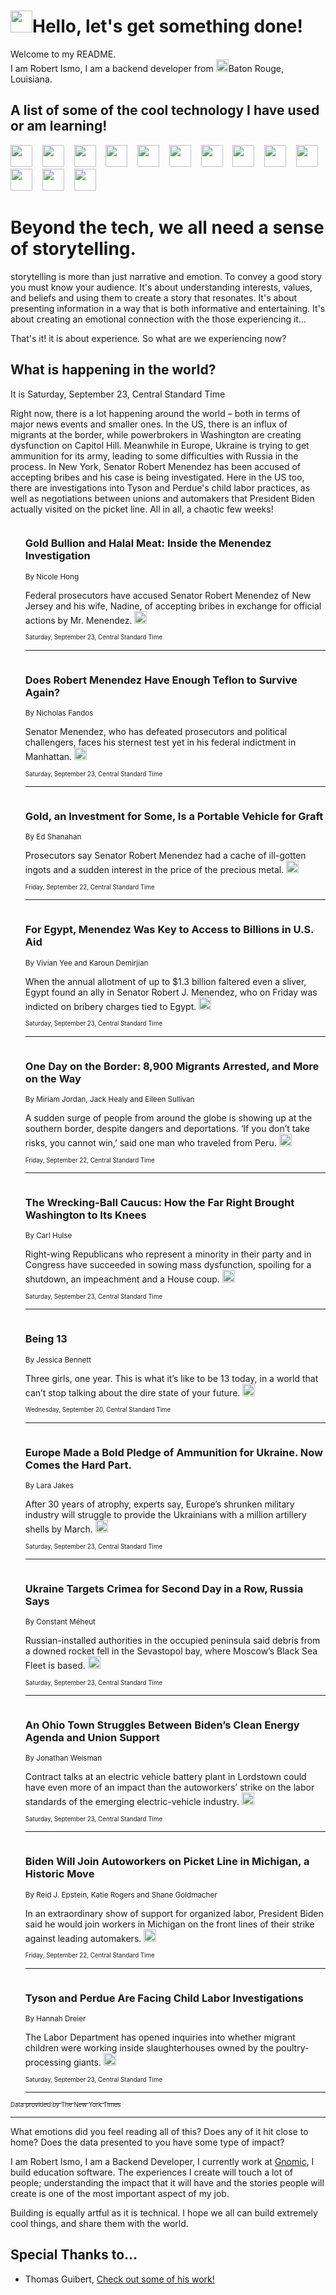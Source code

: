 <h1><img src="https://emojis.slackmojis.com/emojis/images/1643514375/3493/hot-coffee.gif?1643514375" width="35"/>Hello, let's get something done!</h1>

<p>Welcome to my README.<br/>
I am Robert Ismo, I am a backend developer from <img src="https://emojis.slackmojis.com/emojis/images/1638395689/50435/moulin_rouge.png?1638395689" width="20"/>Baton Rouge, Louisiana.</p>
<h2>A list of some of the cool technology I have used or am learning!</h2>
<p>
<img src="https://emojis.slackmojis.com/emojis/images/1643516091/21142/meow_bongotap.gif?1643516091" width="35" alt="">
<img src="https://img.shields.io/badge/Favorite%20Frontend%20Framework-SvelteKit-f83903" alt="">
<img src="https://img.shields.io/badge/Second%20Favorite-Vue-40b581" alt="">
<img src="https://img.shields.io/badge/Most%20Used%20Runtime-Nodejs-78b061" alt="">
<img src="https://emojis.slackmojis.com/emojis/images/1643517416/34482/fire.gif?1643517416" width="35" alt="">
<img src="https://img.shields.io/badge/Javascript%20But%20Better-Typescript-0078ca" alt="">
<img src="https://img.shields.io/badge/Favorite%20Language-Elixir-3e244d" alt="">
<img src="https://img.shields.io/badge/Containerize%20Everything-Docker-6ac9ef" alt="">
<img src="https://emojis.slackmojis.com/emojis/images/1643514596/5999/meow_party.gif?1643514596" width="35" alt="">
<img src="https://img.shields.io/badge/API%20Love%20Language-Graphql-de32a5" alt="">
<img src="https://img.shields.io/badge/Our%20Favorite%20Version%20Controller-Git-e94f33" alt="">
<img src="https://img.shields.io/badge/Favorite%20Database-Redis-d42d1d" alt="">
<img src="https://emojis.slackmojis.com/emojis/images/1643514559/5584/deployparrot.gif?1643514559" width="35" alt="">
<img src="https://img.shields.io/badge/Container%20Interstate-RabbitMQ-f66200" alt="">
<img src="https://img.shields.io/badge/Gotta%20Learn-Kubernetes-316adf" alt="">
<img src="https://img.shields.io/badge/Really%20Mature%20Now-WASM-654fef" alt="">
<img src="https://emojis.slackmojis.com/emojis/images/1666642497/61942/dance_vibe.gif?1666642497" width="35" alt="">
<img src="https://img.shields.io/badge/For%20My%20M1-ARM64-657d96" alt="">
<img src="https://img.shields.io/badge/Loving%20This%20So%20Much-TailwindCSS-17bcb5" alt="">
<img src="https://img.shields.io/badge/Cool%20Build%20Tool-Vite-f9cb24" alt="">
<img src="https://emojis.slackmojis.com/emojis/images/1669231376/62819/working-on-it.gif?1669231376" width="35" alt="">
<img src="https://img.shields.io/badge/Fun%20and%20Easy%20Database-MongoDB-5f8c49" alt="">
<img src="https://img.shields.io/badge/JS%20Life%20Support-NPM-c73737" alt="">
<img src="https://img.shields.io/badge/I%20Liked%20It-DynamoDB-0073b9" alt="">
<img src="https://emojis.slackmojis.com/emojis/images/1643514045/46/question.gif?1643514045" width="35" alt="">
<img src="https://img.shields.io/badge/cool-React-60d6f9" alt="">
<img src="https://img.shields.io/badge/Future%20Big%20Project-Lambda-f37e00" alt="">
<img src="https://img.shields.io/badge/NPM%20But%20Better-PNPM-f1aa07" alt="">
<img src="https://emojis.slackmojis.com/emojis/images/1643514943/9662/fbwow.gif?1643514943" width="35" alt="">
<img src="https://img.shields.io/badge/First%20Language-C-662079" alt="">
<img src="https://img.shields.io/badge/Where%20I%20Deploy%20Frontend-Vercel-000000" alt="">
<img src="https://img.shields.io/badge/Who%20Does%20not%20Want%20an%20App-Swift-f9492a" alt="">
<img src="https://emojis.slackmojis.com/emojis/images/1643514058/151/javascript.png?1643514058" width="35" alt="">
<img src="https://img.shields.io/badge/cool-Python-fbd542" alt="">
<img src="https://img.shields.io/badge/Favorite%20Something-Stripe-656cdc" alt="">
<img src="https://img.shields.io/badge/Of%20Course-HTML5-ed6327" alt="">
<img src="https://emojis.slackmojis.com/emojis/images/1660415405/60731/bomb.gif?1660415405" width="35" alt="">
<img src="https://img.shields.io/badge/hate-CSS-2964ec" alt="">
<img src="https://img.shields.io/badge/Learning-CircleCI-141215" alt="">
<img src="https://img.shields.io/badge/Learning-Rust-fbbb3b" alt="">
<img src="https://emojis.slackmojis.com/emojis/images/1660415397/60712/writing-hand.gif?1660415397" width="35" alt="">
<img src="https://img.shields.io/badge/Dev%20Browser%20of%20Choice-Firefox-cc4e26" alt="">
<img src="https://img.shields.io/badge/Recoverying%20From%20Windows-UNIX-1781e3" alt="">
<img src="https://img.shields.io/badge/LOVE-LogSeq-90c1c2" alt="">
<img src="https://emojis.slackmojis.com/emojis/images/1643514066/223/kirby.gif?1643514066" width="35" alt="">
<img src="https://img.shields.io/badge/Daily%20Driver-MacOS-e6e6e8" alt="">
<img src="https://img.shields.io/badge/Git%20Server-Github-000000" alt="">
<img src="https://img.shields.io/badge/enjoyable-EC2-f17428" alt="">
<img src="https://emojis.slackmojis.com/emojis/images/1643514239/2069/excited.gif?1643514239" width="35" alt="">
</p>
<h1>Beyond the tech, we all need a sense of storytelling.</h1>
<p>storytelling is more than just narrative and emotion. To convey a good story you must know your audience. It's about understanding interests, values, and beliefs and using them to create a story that resonates. It's about presenting information in a way that is both informative and entertaining. It's about creating an emotional connection with the those experiencing it...</p>
<p>That's it! it is about experience. So what are we experiencing now?</p>
<h2>What is happening in the world?</h2>
<p>It is Saturday, September 23, Central Standard Time</p>
<p>
Right now, there is a lot happening around the world – both in terms of major news events and smaller ones. In the US, there is an influx of migrants at the border, while powerbrokers in Washington are creating dysfunction on Capitol Hill. Meanwhile in Europe, Ukraine is trying to get ammunition for its army, leading to some difficulties with Russia in the process. In New York, Senator Robert Menendez has been accused of accepting bribes and his case is being investigated. Here in the US too, there are investigations into Tyson and Perdue&#39;s child labor practices, as well as negotiations between unions and automakers that President Biden actually visited on the picket line. All in all, a chaotic few weeks!</p>
<ol>
<img src="https://img.shields.io/badge/-nyregion-blue" alt="">
<h3>Gold Bullion and Halal Meat: Inside the Menendez Investigation</h3>
<sub>By Nicole Hong</sub>
<p>Federal prosecutors have accused Senator Robert Menendez of New Jersey and his wife, Nadine, of accepting bribes in exchange for official actions by Mr. Menendez.  <a href="https://nyti.ms/3Lyr3jJ"><img src="https://developer.nytimes.com/files/poweredby_nytimes_30b.png?v=1583354208352" height="20"></a></p>
<sub><sub>Saturday, September 23, Central Standard Time</sub></sub>
<hr/>
<img src="https://img.shields.io/badge/-nyregion-blue" alt="">
<h3>Does Robert Menendez Have Enough Teflon to Survive Again?</h3>
<sub>By Nicholas Fandos</sub>
<p>Senator Menendez, who has defeated prosecutors and political challengers, faces his sternest test yet in his federal indictment in Manhattan.  <a href="https://nyti.ms/3EW1g0R"><img src="https://developer.nytimes.com/files/poweredby_nytimes_30b.png?v=1583354208352" height="20"></a></p>
<sub><sub>Saturday, September 23, Central Standard Time</sub></sub>
<hr/>
<img src="https://img.shields.io/badge/-nyregion-blue" alt="">
<h3>Gold, an Investment for Some, Is a Portable Vehicle for Graft</h3>
<sub>By Ed Shanahan</sub>
<p>Prosecutors say Senator Robert Menendez had a cache of ill-gotten ingots and a sudden interest in the price of the precious metal.  <a href="https://nyti.ms/3PQrQ1G"><img src="https://developer.nytimes.com/files/poweredby_nytimes_30b.png?v=1583354208352" height="20"></a></p>
<sub><sub>Friday, September 22, Central Standard Time</sub></sub>
<hr/>
<img src="https://img.shields.io/badge/-world-blue" alt="">
<h3>For Egypt, Menendez Was Key to Access to Billions in U.S. Aid</h3>
<sub>By Vivian Yee and Karoun Demirjian</sub>
<p>When the annual allotment of up to $1.3 billion faltered even a sliver, Egypt found an ally in Senator Robert J. Menendez, who on Friday was indicted on bribery charges tied to Egypt.  <a href="https://nyti.ms/3Zw5buM"><img src="https://developer.nytimes.com/files/poweredby_nytimes_30b.png?v=1583354208352" height="20"></a></p>
<sub><sub>Saturday, September 23, Central Standard Time</sub></sub>
<hr/>
<img src="https://img.shields.io/badge/-us-blue" alt="">
<h3>One Day on the Border: 8,900 Migrants Arrested, and More on the Way</h3>
<sub>By Miriam Jordan, Jack Healy and Eileen Sullivan</sub>
<p>A sudden surge of people from around the globe is showing up at the southern border, despite dangers and deportations. ‘If you don’t take risks, you cannot win,’ said one man who traveled from Peru.  <a href="https://nyti.ms/46erFD6"><img src="https://developer.nytimes.com/files/poweredby_nytimes_30b.png?v=1583354208352" height="20"></a></p>
<sub><sub>Friday, September 22, Central Standard Time</sub></sub>
<hr/>
<img src="https://img.shields.io/badge/-us-blue" alt="">
<h3>The Wrecking-Ball Caucus: How the Far Right Brought Washington to Its Knees</h3>
<sub>By Carl Hulse</sub>
<p>Right-wing Republicans who represent a minority in their party and in Congress have succeeded in sowing mass dysfunction, spoiling for a shutdown, an impeachment and a House coup.  <a href="https://nyti.ms/3ronlSQ"><img src="https://developer.nytimes.com/files/poweredby_nytimes_30b.png?v=1583354208352" height="20"></a></p>
<sub><sub>Saturday, September 23, Central Standard Time</sub></sub>
<hr/>
<img src="https://img.shields.io/badge/-well-blue" alt="">
<h3>Being 13</h3>
<sub>By Jessica Bennett</sub>
<p>Three girls, one year. This is what it’s like to be 13 today, in a world that can’t stop talking about the dire state of your future.  <a href="https://nyti.ms/3rnG6FY"><img src="https://developer.nytimes.com/files/poweredby_nytimes_30b.png?v=1583354208352" height="20"></a></p>
<sub><sub>Wednesday, September 20, Central Standard Time</sub></sub>
<hr/>
<img src="https://img.shields.io/badge/-world-blue" alt="">
<h3>Europe Made a Bold Pledge of Ammunition for Ukraine. Now Comes the Hard Part.</h3>
<sub>By Lara Jakes</sub>
<p>After 30 years of atrophy, experts say, Europe’s shrunken military industry will struggle to provide the Ukrainians with a million artillery shells by March.  <a href="https://nyti.ms/3PpVQjP"><img src="https://developer.nytimes.com/files/poweredby_nytimes_30b.png?v=1583354208352" height="20"></a></p>
<sub><sub>Saturday, September 23, Central Standard Time</sub></sub>
<hr/>
<img src="https://img.shields.io/badge/-world-blue" alt="">
<h3>Ukraine Targets Crimea for Second Day in a Row, Russia Says</h3>
<sub>By Constant Méheut</sub>
<p>Russian-installed authorities in the occupied peninsula said debris from a downed rocket fell in the Sevastopol bay, where Moscow’s Black Sea Fleet is based.  <a href="https://nyti.ms/3rmwsn3"><img src="https://developer.nytimes.com/files/poweredby_nytimes_30b.png?v=1583354208352" height="20"></a></p>
<sub><sub>Saturday, September 23, Central Standard Time</sub></sub>
<hr/>
<img src="https://img.shields.io/badge/-us-blue" alt="">
<h3>An Ohio Town Struggles Between Biden’s Clean Energy Agenda and Union Support</h3>
<sub>By Jonathan Weisman</sub>
<p>Contract talks at an electric vehicle battery plant in Lordstown could have even more of an impact than the autoworkers’ strike on the labor standards of the emerging electric-vehicle industry.  <a href="https://nyti.ms/3PwvSLm"><img src="https://developer.nytimes.com/files/poweredby_nytimes_30b.png?v=1583354208352" height="20"></a></p>
<sub><sub>Saturday, September 23, Central Standard Time</sub></sub>
<hr/>
<img src="https://img.shields.io/badge/-us-blue" alt="">
<h3>Biden Will Join Autoworkers on Picket Line in Michigan, a Historic Move</h3>
<sub>By Reid J. Epstein, Katie Rogers and Shane Goldmacher</sub>
<p>In an extraordinary show of support for organized labor, President Biden said he would join workers in Michigan on the front lines of their strike against leading automakers.  <a href="https://nyti.ms/3t4ANM4"><img src="https://developer.nytimes.com/files/poweredby_nytimes_30b.png?v=1583354208352" height="20"></a></p>
<sub><sub>Friday, September 22, Central Standard Time</sub></sub>
<hr/>
<img src="https://img.shields.io/badge/-us-blue" alt="">
<h3>Tyson and Perdue Are Facing Child Labor Investigations</h3>
<sub>By Hannah Dreier</sub>
<p>The Labor Department has opened inquiries into whether migrant children were working inside slaughterhouses owned by the poultry-processing giants.  <a href="https://nyti.ms/3ZvOFv9"><img src="https://developer.nytimes.com/files/poweredby_nytimes_30b.png?v=1583354208352" height="20"></a></p>
<sub><sub>Saturday, September 23, Central Standard Time</sub></sub>
<hr/>
</ol>
<a href="https://developer.nytimes.com"><sub><sub>Data provided by The New York Times</sub></sub></a>
<hr/>
<p>What emotions did you feel reading all of this? Does any of it hit close to home? Does the data presented to you have some type of impact?</p>
<p>I am Robert Ismo, I am a Backend Developer, I currently work at <a href="https://gnomic.education/">Gnomic</a>, I build education software. The experiences I create will touch a lot of people; understanding the impact that it will have and the stories people will create is one of the most important aspect of my job.</p>
<p>Building is equally artful as it is technical. I hope we all can build extremely cool things, and share them with the world.</p>
<h2>Special Thanks to...</h2>
<ul>
<li>Thomas Guibert, <a href="https://github.com/thmsgbrt/thmsgbrt">Check out some of his work!</a></li>
</ul>